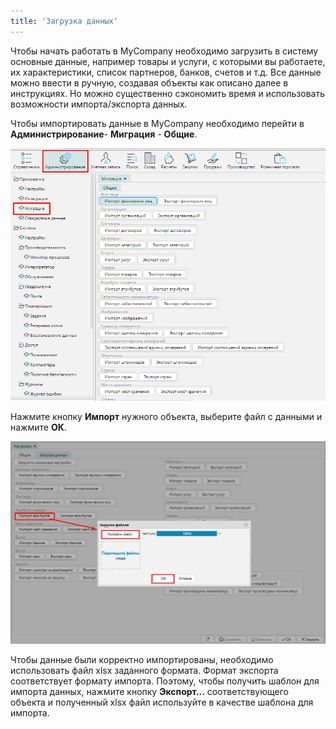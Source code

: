 ```yaml
---
title: 'Загрузка данных'
---
```


Чтобы начать работать в MyCompany необходимо загрузить в систему основные данные, например товары и услуги, с которыми вы работаете, их характеристики, список партнеров, банков, счетов и т.д. Все данные можно ввести в ручную, создавая объекты как описано далее в инструкциях. Но можно существенно сэкономить время и использовать возможности импорта/экспорта данных.

Чтобы импортировать данные в MyCompany необходимо перейти в **Администрирование**- **Миграция** - **Общие**.

![](images/Data_upload_1.png)

Нажмите кнопку **Импорт** нужного объекта, выберите файл с данными и нажмите **ОК**.

![](images/Data_upload_2.png)

Чтобы данные были корректно импортированы, необходимо использовать файл xlsx заданного формата. 
Формат экспорта соответствует формату импорта. Поэтому, чтобы получить шаблон для импорта данных, нажмите кнопку **Экспорт...**  соответствующего объекта и полученный xlsx файл используйте в качестве шаблона для импорта. 

[//]: # (Примеры файлов для каждого импортируемого объекта приведены ниже.)

[//]: # (Вы можете использовать приведенные файлы для загрузки в свою систему и обучения на реальных данных.)

[//]: # (Чтобы перенести свои данные из другой системы, выгрузите их в формате ниже приведенных файлов, и легко загрузите в MyCompany.)

[//]: # (-   [Единицы измерения]&#40;attachments/1802577.xlsx&#41;)

[//]: # (-   [Категории товаров]&#40;attachments/1802579.xlsx&#41;)

[//]: # (-   [Товары]&#40;attachments/1802587.xlsx&#41;)

[//]: # (-   [Услуги]&#40;attachments/1802588.xlsx&#41;)

[//]: # (-   [Штрихкоды]&#40;attachments/1802590.xlsx&#41;)

[//]: # (-   [Атрибуты]&#40;attachments/1802574.xlsx&#41;)

[//]: # (-   [Налоги на реализацию]&#40;attachments/1802581.xlsx&#41;)

[//]: # (-   [Налоги на закупку]&#40;attachments/1802581.xlsx&#41;)

[//]: # (-   [Места хранения]&#40;attachments/1802580.xlsx&#41;)

[//]: # (-   [Остатки]&#40;attachments/1802584.xlsx&#41;)

[//]: # (-   [Организации]&#40;attachments/1802583.xlsx&#41;)

[//]: # (-   [Физические лица]&#40;attachments/1802589.xlsx&#41;)

[//]: # (-   [Банки]&#40;attachments/1802575.xlsx&#41;)

[//]: # (-   [Банковские счета]&#40;attachments/1802576.xlsx&#41;)

[//]: # (-   [Кассовые счета]&#40;attachments/1802578.xlsx&#41;)

[//]: # (-   [Статьи ДДС]&#40;attachments/1802585.xlsx&#41;)

[//]: # (-   [Страны]&#40;attachments/1802586.xlsx&#41;)

[//]: # (-   [Спецификации]&#40;attachments/1802596.xlsx&#41;)

[//]: # (-   [Строки спецификаций]&#40;attachments/1802597.xlsx&#41;)

[//]: # (-   [Производственные номенклатуры спецификаций]&#40;attachments/1802595.xlsx&#41;)

  

  


